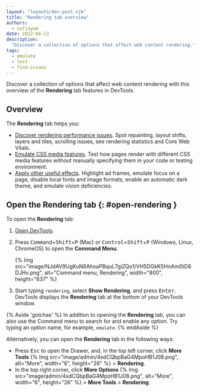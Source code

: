 ```yaml
---
layout: "layouts/doc-post.njk"
title: "Rendering tab overview"
authors:
  - sofiayem
date: 2022-04-13
description:
  "Discover a collection of options that affect web content rendering."
tags:
  - emulate
  - test
  - find-issues
---
```


Discover a collection of options that affect web content rendering with this overview of the **Rendering** tab features in DevTools.

## Overview

The **Rendering** tab helps you:

- [Discover rendering performance issues](/docs/devtools/rendering/performance). Spot repainting, layout shifts, layers and tiles, scrolling issues, see rendering statistics and Core Web Vitals.
- [Emulate CSS media features](/docs/devtools/rendering/emulate-css). Test how pages render with different CSS media features without manually specifying them in your code or testing environment.
- [Apply other useful effects](/docs/devtools/rendering/apply-effects). Highlight ad frames, emulate focus on a page, disable local fonts and image formats, enable an automatic dark theme, and emulate vision deficiencies.

## Open the Rendering tab {: #open-rendering }

To open the **Rendering** tab:

1. [Open DevTools](/docs/devtools/open/).

1.  Press <kbd>Command</kbd>+<kbd>Shift</kbd>+<kbd>P</kbd> (Mac) or
    <kbd>Control</kbd>+<kbd>Shift</kbd>+<kbd>P</kbd> (Windows, Linux, ChromeOS) to open the
    **Command Menu**.

    {% Img src="image/NJdAV9UgKuN8AhoaPBquL7giZQo1/VH5DGkKSHnAm0tD8DJHv.png", alt="Command menu, Rendering", width="800", height="637" %}

1.  Start typing `rendering`, select **Show Rendering**, and press <kbd>Enter</kbd>.
    DevTools displays the **Rendering** tab at the bottom of your DevTools window.

{% Aside 'gotchas' %}
In addition to opening the **Rendering** tab, you can also use the Command menu to search for and enable any option. Try typing an option name, for example, `emulate`.
{% endAside %}

Alternatively, you can open the **Rendering** tab in the following ways:

- Press <kbd>Esc</kbd> to open the Drawer, and, in the top left corner, click **More Tools** {% Img src="image/admin/4sdCQbpBaG4MpoHB1J08.png", alt="More", width="6", height="26" %} > **Rendering**.
- In the top right corner, click **More Options** {% Img src="image/admin/4sdCQbpBaG4MpoHB1J08.png", alt="More", width="6", height="26" %} > **More Tools** > **Rendering**.
